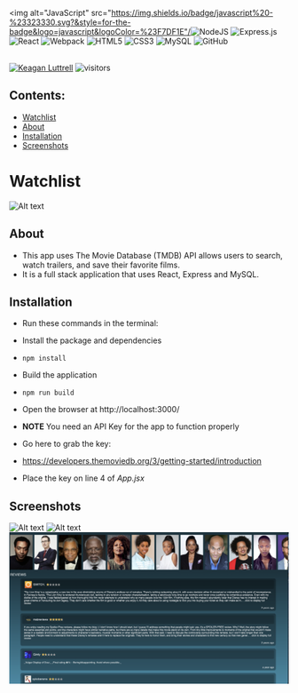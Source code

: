 <img alt="JavaScript" src="https://img.shields.io/badge/javascript%20-%23323330.svg?&style=for-the-badge&logo=javascript&logoColor=%23F7DF1E"/<img alt="NodeJS" src="https://img.shields.io/badge/node.js%20-%2343853D.svg?&style=for-the-badge&logo=node.js&logoColor=white"/>
<img alt="Express.js" src="https://img.shields.io/badge/express.js%20-%23404d59.svg?&style=for-the-badge"/>
<img alt="React" src="https://img.shields.io/badge/react%20-%2320232a.svg?&style=for-the-badge&logo=react&logoColor=%2361DAFB"/>
<img alt="Webpack" src="https://img.shields.io/badge/webpack%20-%238DD6F9.svg?&style=for-the-badge&logo=webpack&logoColor=black" />
<img alt="HTML5" src="https://img.shields.io/badge/html5%20-%23E34F26.svg?&style=for-the-badge&logo=html5&logoColor=white"/>
<img alt="CSS3" src="https://img.shields.io/badge/css3%20-%231572B6.svg?&style=for-the-badge&logo=css3&logoColor=white"/>
<img alt="MySQL" src="https://img.shields.io/badge/mysql-%2300f.svg?&style=for-the-badge&logo=mysql&logoColor=white"/>
<img alt="GitHub" src="https://img.shields.io/badge/github%20-%23121011.svg?&style=for-the-badge&logo=github&logoColor=white"/><br></br>

<a href="https://www.linkedin.com/in/keaganluttrell" ><img alt="Keagan Luttrell" src="https://img.shields.io/badge/linkedin%20-%230077B5.svg?&style=for-the-badge&logo=linkedin&logoColor=white"/></a>
![visitors](https://visitor-badge.glitch.me/badge?page_id=keaganluttrell.watchlist)

## Contents:
- [Watchlist](#watchlist)
- [About](#about)
- [Installation](#installation)
- [Screenshots](#screenshots)

# Watchlist

![Alt text](/images/watchlist-demo.gif "App Demo")

## About

* This app uses The Movie Database (TMDB) API allows users to search, watch trailers, and save their favorite films.
* It is a full stack application that uses React, Express and MySQL.


## Installation

* Run these commands in the terminal:

* Install the package and dependencies
* `npm install`
* Build the application
* `npm run build`
* Open the browser at http://localhost:3000/
* **NOTE** You need an API Key for the app to function properly
* Go here to grab the key:
* https://developers.themoviedb.org/3/getting-started/introduction
* Place the key on line 4 of _App.jsx_


## Screenshots

![Alt text](/images/trailer.png "Trailer")
![Alt text](/images/home.png "Home")
![Alt text](/images/cast-reviews.png "Cast and Reviews View")